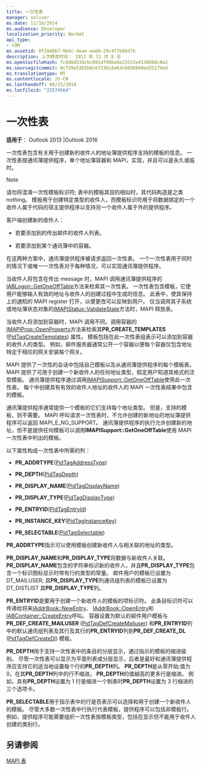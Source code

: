 ```yaml
---
title: 一次性表
manager: soliver
ms.date: 11/16/2014
ms.audience: Developer
localization_priority: Normal
api_type:
- COM
ms.assetid: 0f2040b7-9b6c-4eae-aa68-29c4f7b8bd76
description: 上次修改时间： 2011 年 11 月 8 日
ms.openlocfilehash: fc8d8d53dcbc091df98ba9e23533e4138660c8e2
ms.sourcegitcommit: 0cf39e5382b8c6f236c8a63c6036849ed3527ded
ms.translationtype: MT
ms.contentlocale: zh-CN
ms.lasthandoff: 08/23/2018
ms.locfileid: "22574564"
---
```

# <a name="one-off-tables"></a>一次性表

**适用于**： Outlook 2013 |Outlook 2016 
  
一次性表包含有关用于创建新的收件人的地址簿提供程序支持的模板的信息。 一次性表按通讯簿提供程序，单个地址簿容器和 MAPI，实现，并且可以是永久或临时。 
  
> [!NOTE]
> 请勿将混淆一次性模板标识符; 表中的模板其目的相似时，其代码构造是之类 nothing。 模板用于创建特定类型的收件人，而模板标识符用于将数据绑定的一个收件人属于代码的宿主提供程序以支持另一个收件人属于外的提供程序。 
  
客户端创建新的收件人：
  
- 若要添加到的传出邮件的收件人列表。
    
- 若要添加到某个通讯簿中的容器。
    
在这两种方案中，通讯簿提供程序被请求返回一次性表。 一个一次性表用于同时的情况下或唯一一次性表对于每种情况，可以实现通讯簿提供程序。 
  
当收件人将包含在传出 message 时，MAPI 调用通讯簿提供程序的[IABLogon::GetOneOffTable](iablogon-getoneofftable.md)方法来检索其一次性表。 一次性表包含模板，它使用户能够输入有效的地址与收件人的创建过程中生成的信息。 此表中，使其保持上的通知的 MAPI register 打开，以便更改可以反映到用户。 仅当调用其子系统或地址簿状态对象的[IMAPIStatus::ValidateState](imapistatus-validatestate.md)方法时，MAPI 释放表。 
  
当收件人将添加到容器时，MAPI 调用不同，调用容器的[IMAPIProp::OpenProperty](imapiprop-openproperty.md)方法来检索其**PR_CREATE_TEMPLATES** ([PidTagCreateTemplates](pidtagcreatetemplates-canonical-property.md)) 属性。 模板包括在此一次性表组表示可以添加到容器的收件人的类型。 例如，邮件服务器通常公开一个容器以便每个容器仅包含地址特定于相应的网关安装每个网关。
  
MAPI 提供了一次性的会话中包括自己模板以及从通讯簿提供程序的每个模板表。 MAPI 提供了可用于创建一个新收件人的任何地址类型，假定用户知道其格式的泛型模板。 通讯簿提供程序通过调用[IMAPISupport::GetOneOffTable](imapisupport-getoneofftable.md)使用此一次性表。 每个中创建具有有效的收件人地址的收件人的 MAPI 一次性表结果中包含的模板。
  
通讯簿提供程序通常提供一个模板的它们支持每个地址类型。 但是，支持的模板，则不需要。 MAPI 呼叫请求一次性表时，不允许创建的新地址的地址簿提供程序可以返回 MAPI_E_NO_SUPPORT。 通讯簿提供程序的执行允许创建新的地址，但不是提供任何模板可以调用**IMAPISupport::GetOneOffTable**使用 MAPI 一次性表中列出的模板。 
  
以下属性构成一次性表中所需的列：
  
- **PR_ADDRTYPE**([PidTagAddressType](pidtagaddresstype-canonical-property.md))
    
- **PR_DEPTH**([PidTagDepth](pidtagdepth-canonical-property.md))
    
- **PR_DISPLAY_NAME**([PidTagDisplayName](pidtagdisplayname-canonical-property.md))
    
- **PR_DISPLAY_TYPE**([PidTagDisplayType](pidtagdisplaytype-canonical-property.md))
    
- **PR_ENTRYID**([PidTagEntryId](pidtagentryid-canonical-property.md))
    
- **PR_INSTANCE_KEY**([PidTagInstanceKey](pidtaginstancekey-canonical-property.md))
    
- **PR_SELECTABLE**([PidTagSelectable](pidtagselectable-canonical-property.md))
    
 **PR_ADDRTYPE**指示可以使用模板创建新收件人与相关联的地址的类型。 
  
 **PR_DISPLAY_NAME**和**PR_DISPLAY_TYPE**将数据与新收件人关联。 **PR_DISPLAY_NAME**包含的字符串标识新的收件人，并且**PR_DISPLAY_TYPE**包含一个标识图标显示时带有行的类型的常量。 邮件用户的模板已设置为 DT_MAILUSER; 其**PR_DISPLAY_TYPE**列通讯组列表的模板已设置为 DT_DISTLIST 其**PR_DISPLAY_TYPE**列。 
  
 **PR_ENTRYID**是要用于创建一个新收件人的模板的项标识符。 此条目标识符可以传递给将来[IAddrBook::NewEntry](iaddrbook-newentry.md)、 [IAddrBook::OpenEntry](iaddrbook-openentry.md)和[IABContainer::CreateEntry](iabcontainer-createentry.md)呼叫。 容器设置为默认的邮件用户模板与**PR_DEF_CREATE_MAILUSER** ([PidTagDefCreateMailuser](pidtagdefcreatemailuser-canonical-property.md)) 和**PR_ENTRYID**列中的默认通讯组列表及其行及其行的**PR_ENTRYID**列到**PR_DEF_CREATE_DL** ([PidTagDefCreateDl](pidtagdefcreatedl-canonical-property.md)) 模板。 
  
 **PR_DEPTH**用于支持一次性表中的条目的分层显示，通过指示的模板的缩进级别。 尽管一次性表可以显示为平面列表或分层显示，后者是最好和通讯簿提供程序应支持它的适当地设置每个行的**PR_DEPTH**列。 **PR_DEPTH**是从零开始;值为 0，在其**PR_DEPTH**列中的行不缩进。 **PR_DEPTH**的值越高的更多行是缩进。 例如，具有**PR_DEPTH**设置为 1 行是缩进一个制表时**PR_DEPTH**设置为 3 行缩进的三个选项卡。 
  
 **PR_SELECTABLE**用于指示表中的行是否表示可以选择和用于创建一个新收件人的模板。 尽管大多数一次性表中行执行代表模板，提供程序可以包括非模板行。 例如，提供程序可能需要组织一次性表按模板类型，包括在显示但不能用于收件人创建的类别行。 
  
## <a name="see-also"></a>另请参阅



[MAPI 表](mapi-tables.md)

